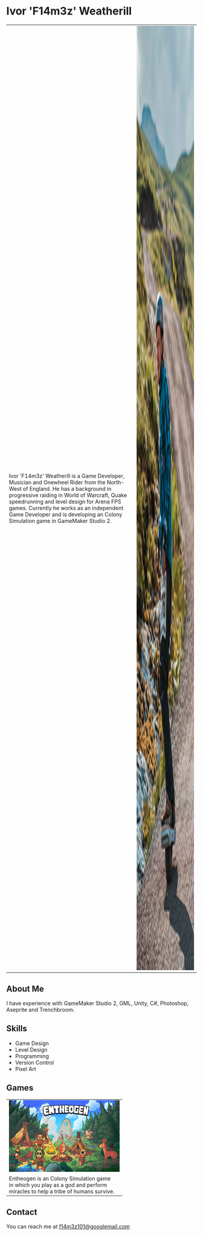 # Ivor 'F14m3z' Weatherill
<table>
  <tr>
    <td>Ivor 'F14m3z' Weatherill is a Game Developer, Musician and Onewheel Rider from the North-West of England. He has a background in progressive raiding in World of Warcraft, Quake speedrunning and level            design for Arena FPS games. Currently he works as an independent Game Developer and is developing an Colony Simulation game in GameMaker Studio 2.</td>
    <td><img src="images/f14m3z.png"  alt="Me on a Onewheel!" width = 1500px height = 2500px ></td>
  </tr> 
</table>

## About Me
I have experience with GameMaker Studio 2, GML, Unity, C#, Photoshop, Aseprite and Trenchbroom.

## Skills
- Game Design
- Level Design
- Programming
- Version Control
- Pixel Art

## Games
<table>
  <tr>
    <td><img src="images/Entheogen_KeyArt_Tiny.png"  alt="Me on a Onewheel!" width = 293px height = 190px ></td>
  </tr>
  <tr>
    <td>Entheogen is an Colony Simulation game<br/>in which you play as a god and perform<br/>miracles to help a tribe of humans survive.</td>
  </tr>
</table>

## Contact
You can reach me at f14m3z101@googlemail.com
